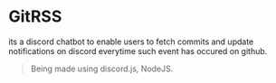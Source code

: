 # GitRSS
its a discord chatbot to enable users to fetch commits and update notifications on discord everytime such event has occured on github. 
> Being made using discord.js, NodeJS.
